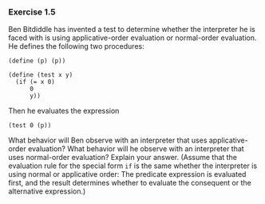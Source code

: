 ### Exercise 1.5

Ben Bitdiddle has invented a test to determine whether the interpreter he is faced with is using applicative-order evaluation or normal-order evaluation. He defines the following two procedures:

```racket
(define (p) (p))

(define (test x y)
  (if (= x 0)
      0
      y))
```
Then he evaluates the expression
```racket
(test 0 (p))
```
What behavior will Ben observe with an interpreter that uses applicative-order evaluation? What behavior will he observe with an interpreter that uses normal-order evaluation? Explain your answer. (Assume that the evaluation rule for the special form `if` is the same whether the interpreter is using normal or applicative order: The predicate expression is evaluated first, and the result determines whether to evaluate the consequent or the alternative expression.)